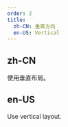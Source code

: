 ```yaml
---
order: 2
title:
  zh-CN: 垂直方向
  en-US: Vertical
---
```


## zh-CN

使用垂直布局。

## en-US

Use vertical layout.
